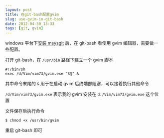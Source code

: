 ```yaml
---
layout: post
title: 在git-bash配置gvim
slug: use-gvim-in-git-bash
date: 2012-04-30 13:33
tags: [git, gvim]
---
```


windows 平台下[安装 msysgit][1] 后，在 git-bash 看使用 gvim 编辑器，需要做一些配置。

打开 git-bash，在 `/usr/bin` 路径下建立一个 gvim 脚本

    #!/bin/sh
    exec /d/Vim/vim73/gvim.exe "$@" &

其中命令末尾的 `&` 用于在启动 gvim 后终端部阻塞，可以接着执行其他命令

`/d/Vim/vim73/gvim.exe` 表示我的 gvim 安装在 `d:/Vim/vim73/gvim.exe` 这个位置

文件保存后执行命令

    $ chmod +x /usr/bin/gvim

重启 git-bash 即可

[1]: http://www.g2w.me/2012/04/fucking-fix-msysgit-chinese-input-method-issue/
